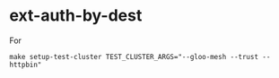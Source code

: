 # ext-auth-by-dest

For

```
make setup-test-cluster TEST_CLUSTER_ARGS="--gloo-mesh --trust --httpbin"
```